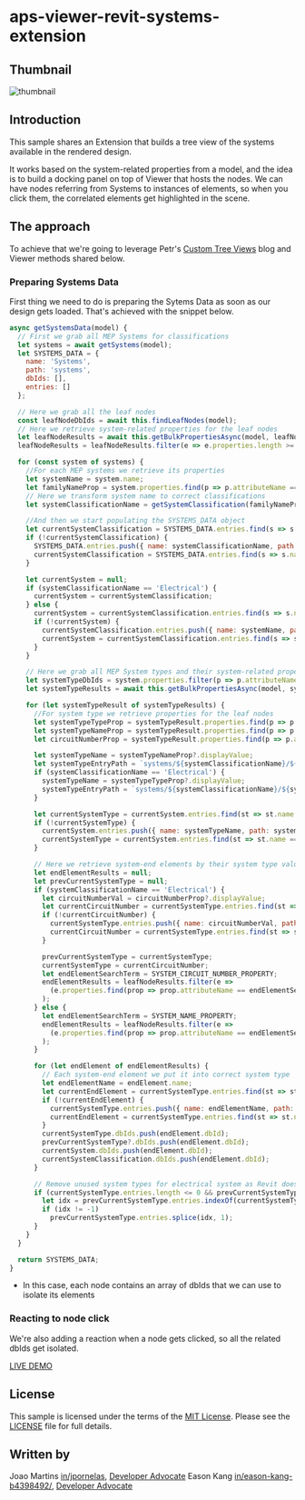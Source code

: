 # aps-viewer-revit-systems-extension

## Thumbnail

![thumbnail](./thumbnail.gif)

## Introduction

This sample shares an Extension that builds a tree view of the systems available in the rendered design.

It works based on the system-related properties from a model, and the idea is to build a docking panel on top of Viewer that hosts the nodes. We can have nodes referring from Systems to instances of elements, so when you click them, the correlated elements get highlighted in the scene.

## The approach

To achieve that we're going to leverage Petr's [Custom Tree Views](https://aps.autodesk.com/blog/custom-tree-views) blog and Viewer methods shared below.

### Preparing Systems Data

First thing we need to do is preparing the Sytems Data as soon as our design gets loaded. That's achieved with the snippet below.

```js
async getSystemsData(model) {
  // First we grab all MEP Systems for classifications
  let systems = await getSystems(model);
  let SYSTEMS_DATA = {
    name: 'Systems',
    path: 'systems',
    dbIds: [],
    entries: []
  };

  // Here we grab all the leaf nodes
  const leafNodeDbIds = await this.findLeafNodes(model);
  // Here we retrieve system-related properties for the leaf nodes
  let leafNodeResults = await this.getBulkPropertiesAsync(model, leafNodeDbIds, { propFilter: [SYSTEM_TYPE_PROPERTY, SYSTEM_NAME_PROPERTY, SYSTEM_CIRCUIT_NUMBER_PROPERTY, 'name', 'Category'] });
  leafNodeResults = leafNodeResults.filter(e => e.properties.length >= 2);

  for (const system of systems) {
    //For each MEP systems we retrieve its properties
    let systemName = system.name;
    let familyNameProp = system.properties.find(p => p.attributeName == REVIT_FAMILY_NAME_PROPERTY);
    // Here we transform system name to correct classifications
    let systemClassificationName = getSystemClassification(familyNameProp?.displayValue);

    //And then we start populating the SYSTEMS_DATA object
    let currentSystemClassification = SYSTEMS_DATA.entries.find(s => s.name == systemClassificationName);
    if (!currentSystemClassification) {
      SYSTEMS_DATA.entries.push({ name: systemClassificationName, path: `systems/${systemClassificationName}`, dbIds: [], entries: [] });
      currentSystemClassification = SYSTEMS_DATA.entries.find(s => s.name == systemClassificationName);
    }

    let currentSystem = null;
    if (systemClassificationName == 'Electrical') {
      currentSystem = currentSystemClassification;
    } else {
      currentSystem = currentSystemClassification.entries.find(s => s.name == systemName);
      if (!currentSystem) {
        currentSystemClassification.entries.push({ name: systemName, path: `systems/${systemClassificationName}/${systemName}`, dbIds: [], entries: [] });
        currentSystem = currentSystemClassification.entries.find(s => s.name == systemName);
      }
    }

    // Here we grab all MEP System types and their system-related properties
    let systemTypeDbIds = system.properties.filter(p => p.attributeName == CHILD_PROPERTY).map(p => p.displayValue);
    let systemTypeResults = await this.getBulkPropertiesAsync(model, systemTypeDbIds, { propFilter: [SYSTEM_TYPE_PROPERTY, SYSTEM_NAME_PROPERTY, SYSTEM_CIRCUIT_NUMBER_PROPERTY, 'name'] });

    for (let systemTypeResult of systemTypeResults) {
      //For system type we retrieve properties for the leaf nodes
      let systemTypeTypeProp = systemTypeResult.properties.find(p => p.attributeName == SYSTEM_TYPE_PROPERTY);
      let systemTypeNameProp = systemTypeResult.properties.find(p => p.attributeName == SYSTEM_NAME_PROPERTY);
      let circuitNumberProp = systemTypeResult.properties.find(p => p.attributeName == SYSTEM_CIRCUIT_NUMBER_PROPERTY);

      let systemTypeName = systemTypeNameProp?.displayValue;
      let systemTypeEntryPath = `systems/${systemClassificationName}/${systemName}/${systemTypeName}`;
      if (systemClassificationName == 'Electrical') {
        systemTypeName = systemTypeTypeProp?.displayValue;
        systemTypeEntryPath = `systems/${systemClassificationName}/${systemTypeName}`;
      }

      let currentSystemType = currentSystem.entries.find(st => st.name == systemTypeName);
      if (!currentSystemType) {
        currentSystem.entries.push({ name: systemTypeName, path: systemTypeEntryPath, dbIds: [], entries: [] });
        currentSystemType = currentSystem.entries.find(st => st.name == systemTypeName);
      }

      // Here we retrieve system-end elements by their system type value from the leaf nodes
      let endElementResults = null;
      let prevCurrentSystemType = null;
      if (systemClassificationName == 'Electrical') {
        let circuitNumberVal = circuitNumberProp?.displayValue;
        let currentCircuitNumber = currentSystemType.entries.find(st => st.name == circuitNumberVal);
        if (!currentCircuitNumber) {
          currentSystemType.entries.push({ name: circuitNumberVal, path: `${systemTypeEntryPath}/${circuitNumberVal}`, dbIds: [], entries: [] });
          currentCircuitNumber = currentSystemType.entries.find(st => st.name == circuitNumberVal);
        }

        prevCurrentSystemType = currentSystemType;
        currentSystemType = currentCircuitNumber;
        let endElementSearchTerm = SYSTEM_CIRCUIT_NUMBER_PROPERTY;
        endElementResults = leafNodeResults.filter(e =>
          (e.properties.find(prop => prop.attributeName == endElementSearchTerm && prop.displayValue == currentSystemType.name) != null)
        );
      } else {
        let endElementSearchTerm = SYSTEM_NAME_PROPERTY;
        endElementResults = leafNodeResults.filter(e =>
          (e.properties.find(prop => prop.attributeName == endElementSearchTerm && prop.displayValue.split(',').some(s => s == currentSystemType.name)) != null)
        );
      }

      for (let endElement of endElementResults) {
        // Each system-end element we put it into correct system type
        let endElementName = endElement.name;
        let currentEndElement = currentSystemType.entries.find(st => st.name == endElementName);
        if (!currentEndElement) {
          currentSystemType.entries.push({ name: endElementName, path: `${currentSystemType}/${endElementName}`, dbIds: [endElement.dbId], entries: [] });
          currentEndElement = currentSystemType.entries.find(st => st.name == endElementName);
        }
        currentSystemType.dbIds.push(endElement.dbId);
        prevCurrentSystemType?.dbIds.push(endElement.dbId);
        currentSystem.dbIds.push(endElement.dbId);
        currentSystemClassification.dbIds.push(endElement.dbId);
      }

      // Remove unused system types for electrical system as Revit does
      if (currentSystemType.entries.length <= 0 && prevCurrentSystemType != null) {
        let idx = prevCurrentSystemType.entries.indexOf(currentSystemType);
        if (idx != -1)
          prevCurrentSystemType.entries.splice(idx, 1);
      }
    }
  }

  return SYSTEMS_DATA;
}
```

- In this case, each node contains an array of dbIds that we can use to isolate its elements

### Reacting to node click

We're also adding a reaction when a node gets clicked, so all the related dbIds get isolated.

[LIVE DEMO](https://autodesk-platform-services.github.io/aps-viewer-revit-systems-extension/)

## License

This sample is licensed under the terms of the [MIT License](http://opensource.org/licenses/MIT). Please see the [LICENSE](LICENSE) file for full details.

## Written by

Joao Martins [in/jpornelas](https://linkedin.com/in/jpornelas), [Developer Advocate](http://aps.autodesk.com)
Eason Kang [in/eason-kang-b4398492/](https://www.linkedin.com/in/eason-kang-b4398492), [Developer Advocate](http://aps.autodesk.com)